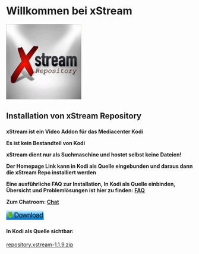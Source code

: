 <html>
  <body>
  <h1>Willkommen bei xStream</h1>
  <img src="icon.png" style="max-width: 40%;">
    <h2><p>Installation von xStream Repository</p></h2>
    <h4><p>xStream ist ein Video Addon für das Mediacenter Kodi</p>
     <p>Es ist kein Bestandteil von Kodi</p>
     <p>xStream dient nur als Suchmaschine und hostet selbst keine Dateien!</p>
     <p>Der Homepage Link kann in Kodi als Quelle eingebunden und daraus dann die xStream Repo installiert werden</p>
     <p>Eine ausführliche FAQ zur Installation, In Kodi als Quelle einbinden, Übersicht und Problemlösungen ist hier zu finden:
      <a href="https://github.com/streamxstream/xStream-FAQ/blob/master/xStream_Anleitung_FAQ.md">FAQ</a></p> 
     <p><b>Zum Chatroom:</b>
      <a href="https://gitter.im/streamxstream/community?source=orgpage">Chat</a></p>
      <!--Download Buttom-->
      <p><a href="repository.xstream-1.1.9.zip"><img src="https://raw.githubusercontent.com/Ron801/Web/gh-pages/Download%20Bild.jpg" style="max-width: 20%;"></a></p></h4>
      <h4><p>In Kodi als Quelle sichtbar:</p></h4>
       <a href="repository.xstream-1.1.9.zip">repository.xstream-1.1.9.zip</a>
  </body>
</html>
